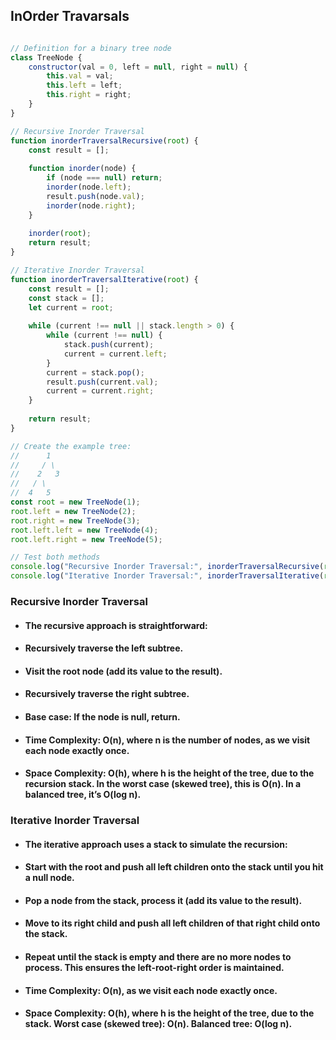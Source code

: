 ## InOrder Travarsals

```js

// Definition for a binary tree node
class TreeNode {
    constructor(val = 0, left = null, right = null) {
        this.val = val;
        this.left = left;
        this.right = right;
    }
}

// Recursive Inorder Traversal
function inorderTraversalRecursive(root) {
    const result = [];
    
    function inorder(node) {
        if (node === null) return;
        inorder(node.left);
        result.push(node.val);
        inorder(node.right);
    }
    
    inorder(root);
    return result;
}

// Iterative Inorder Traversal
function inorderTraversalIterative(root) {
    const result = [];
    const stack = [];
    let current = root;
    
    while (current !== null || stack.length > 0) {
        while (current !== null) {
            stack.push(current);
            current = current.left;
        }
        current = stack.pop();
        result.push(current.val);
        current = current.right;
    }
    
    return result;
}

// Create the example tree:
//      1
//     / \
//    2   3
//   / \
//  4   5
const root = new TreeNode(1);
root.left = new TreeNode(2);
root.right = new TreeNode(3);
root.left.left = new TreeNode(4);
root.left.right = new TreeNode(5);

// Test both methods
console.log("Recursive Inorder Traversal:", inorderTraversalRecursive(root)); // [4, 2, 5, 1, 3]
console.log("Iterative Inorder Traversal:", inorderTraversalIterative(root)); // [4, 2, 5, 1, 3]

```

### Recursive Inorder Traversal

* #### The recursive approach is straightforward:

* #### Recursively traverse the left subtree.
* #### Visit the root node (add its value to the result).
* #### Recursively traverse the right subtree.
* #### Base case: If the node is null, return.
* #### Time Complexity: O(n), where n is the number of nodes, as we visit each node exactly once.
* #### Space Complexity: O(h), where h is the height of the tree, due to the recursion stack. In the worst case (skewed tree), this is O(n). In a balanced tree, it’s O(log n).

### Iterative Inorder Traversal

* #### The iterative approach uses a stack to simulate the recursion:

* #### Start with the root and push all left children onto the stack until you hit a null node.
* #### Pop a node from the stack, process it (add its value to the result).
* #### Move to its right child and push all left children of that right child onto the stack.
* #### Repeat until the stack is empty and there are no more nodes to process. This ensures the left-root-right order is maintained.

* #### Time Complexity: O(n), as we visit each node exactly once.
* #### Space Complexity: O(h), where h is the height of the tree, due to the stack. Worst case (skewed tree): O(n). Balanced tree: O(log n).
